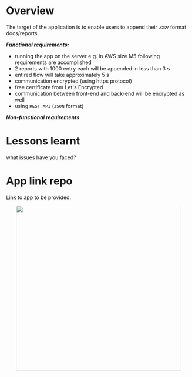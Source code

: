 # Overview
The target of the application is to enable users to append their .csv format docs/reports.

_**Functional requirements:**_

- running the app on the server e.g. in AWS size M5 following requirements are accomplished
- 2 reports with 1000 entry each will be appended in less than 3 s
- entired flow will take approximately 5 s
- communication encrypted (using https protocol)
- free certificate from Let's Encrypted
- communication between front-end and back-end will be encrypted as well
- using `REST API` (`JSON` format)

_**Non-functional requirements**_


# Lessons learnt
what issues have you faced?

# App link repo
Link to app to be provided.

<p align="center">
<img src="https://raw.githubusercontent.com/szduniak-ba/CSV-file-creator/main/Diagram%20bez%20tytu%C5%82u-Activity%20diagram%20req.A.1..jpg" width="450">
</p>
